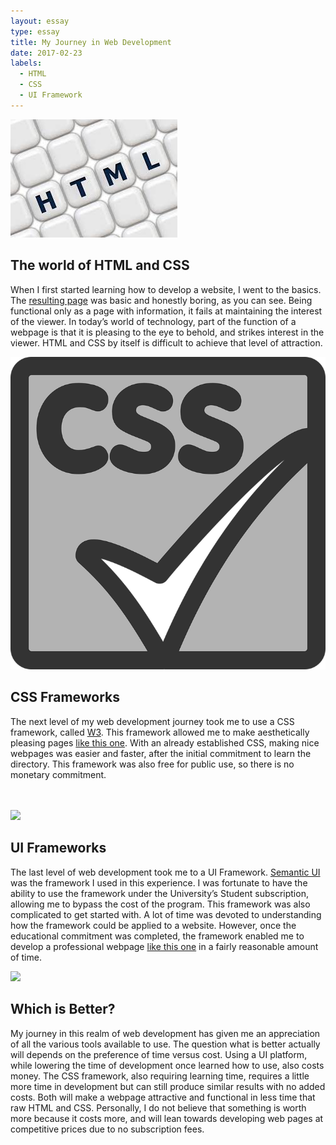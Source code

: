 ```yaml
---
layout: essay
type: essay
title: My Journey in Web Development
date: 2017-02-23
labels:
  - HTML
  - CSS
  - UI Framework
---
```



<img class="ui medium circular right floated image" src="../images/html.jpg">

## The world of HTML and CSS

When I first started learning how to develop a website, I went to the basics. The [resulting page](http://kodayv.ics415.com/campus/introduction.php) was basic and honestly boring, as you can see. Being functional only as a page with information, it fails at maintaining the interest of the viewer. In today’s world of technology, part of the function of a webpage is that it is pleasing to the eye to behold, and strikes interest in the viewer. HTML and CSS by itself is difficult to achieve that level of attraction.

<img class="ui small left floated image" src="../images/css.png">


## CSS Frameworks

The next level of my web development journey took me to use a CSS framework, called [W3](https://www.w3schools.com/w3css/default.asp). This framework allowed me to make aesthetically pleasing pages [like this one](http://www2.hawaii.edu/~kodayv/ics311f16/). With an already established CSS, making nice webpages was easier and faster, after the initial commitment to learn the directory. This framework was also free for public use, so there is no monetary commitment. 

<BR><BR>
<img class="ui medium right floated image" src="https://encrypted-tbn2.gstatic.com/images?q=tbn:ANd9GcReNAQPdKvi97R1fQy4_MBAiF5siJQOIq3t5DxOlDfjYgwo5NBk">
## UI Frameworks



The last level of web development took me to a UI Framework. [Semantic UI](http://semantic-ui.com/) was the framework I used in this experience. I was fortunate to have the ability to use the framework under the University’s Student subscription, allowing me to bypass the cost of the program.  This framework was also complicated to get started with. A lot of time was devoted to understanding how the framework could be applied to a website. However, once the educational commitment was completed, the framework enabled me to develop a professional webpage [like this one](http://www2.hawaii.edu/~kodayv/ics311f16/snow.html) in a fairly reasonable amount of time. 

<img class="ui medium circular left floated image" src="https://images.pexels.com/photos/39284/macbook-apple-imac-computer-39284.jpeg?w=1260&h=750&auto=compress&cs=tinysrgb">

## Which is Better?

My journey in this realm of web development has given me an appreciation of all the various tools available to use. The question what is better actually will depends on the preference of time versus cost. Using a UI platform, while lowering the time of development once learned how to use, also costs money. The CSS framework, also requiring learning time, requires a little more time in development but can still produce similar results with no added costs. Both will make a webpage attractive and functional in less time that raw HTML and CSS. Personally, I do not believe that something is worth more because it costs more, and will lean towards developing web pages at competitive prices due to no subscription fees.
